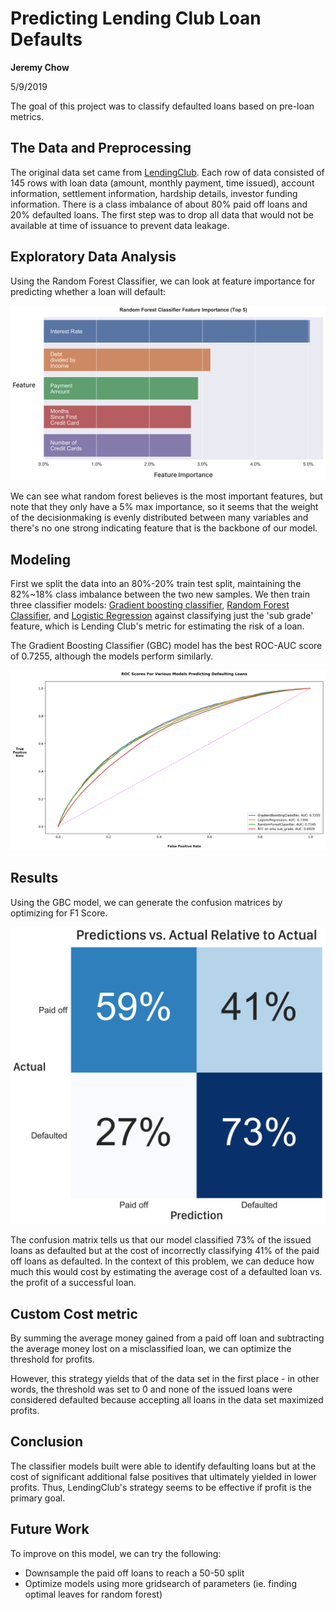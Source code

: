 # Predicting Lending Club Loan Defaults
**Jeremy Chow**

5/9/2019

The goal of this project was to classify defaulted loans based on pre-loan metrics.

## The Data and Preprocessing
The original data set came from [LendingClub](https://www.lendingclub.com/info/download-data.action). Each row of data consisted of 145 rows with loan data (amount, monthly payment, time issued), account information, settlement information, hardship details, investor funding information. There is a class imbalance of about 80% paid off loans and 20% defaulted loans. The first step was to drop all data that would not be available at time of issuance to prevent data leakage. 

## Exploratory Data Analysis

Using the Random Forest Classifier, we can look at feature importance for predicting whether a loan will default:

![Feature Importance](https://github.com/jeremyrchow/lending_club_default_model/blob/master/graphs/feature_importance.png?raw=true)

We can see what random forest believes is the most important features, but note that they only have a 5% max importance, so it seems that the weight of the decisionmaking is evenly distributed between many variables and there's no one strong indicating feature that is the backbone of our model.

## Modeling
First we split the data into an 80%-20% train test split, maintaining the 82%~18% class imbalance between the two new samples. 
We then train three classifier models: [Gradient boosting classifier](https://scikit-learn.org/stable/modules/generated/sklearn.ensemble.GradientBoostingClassifier.html), [Random Forest Classifier](https://scikit-learn.org/stable/modules/generated/sklearn.ensemble.GradientBoostingClassifier.html), and [Logistic Regression](https://scikit-learn.org/stable/modules/generated/sklearn.linear_model.LogisticRegression.html) against classifying just the 'sub grade' feature, which is Lending Club's metric for estimating the risk of a loan.

The Gradient Boosting Classifier (GBC) model has the best ROC-AUC score of 0.7255, although the models perform similarly. 

![ROC curves comparison between all models](https://github.com/jeremyrchow/lending_club_default_model/blob/master/graphs/ROC_curves_all.png?raw=true)

## Results
Using the GBC model, we can generate the confusion matrices by optimizing for F1 Score.

![Confusion Matrix](https://raw.githubusercontent.com/jeremyrchow/lending_club_default_model/master/graphs/confusion_matrix_rel_actual.png)

The confusion matrix tells us that our model classified 73% of the issued loans as defaulted but at the cost of incorrectly classifying 41% of the paid off loans as defaulted. In the context of this problem, we can deduce how much this would cost by estimating the average cost of a defaulted loan vs. the profit of a successful loan.

## Custom Cost metric

By summing the average money gained from a paid off loan and subtracting the average money lost on a misclassified loan, we can optimize the threshold for profits. 

However, this strategy yields that of the data set in the first place - in other words, the threshold was set to 0 and none of the issued loans were considered defaulted because accepting all loans in the data set maximized profits.
## Conclusion

The classifier models built were able to identify defaulting loans but at the cost of significant additional false positives that ultimately yielded in lower profits. Thus, LendingClub's strategy seems to be effective if profit is the primary goal.  

## Future Work
To improve on this model, we can try the following:
- Downsample the paid off loans to reach a 50-50 split
- Optimize models using more gridsearch of parameters (ie. finding optimal leaves for random forest)

